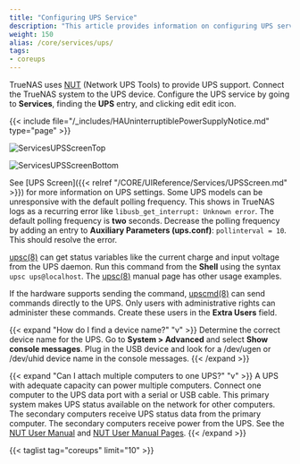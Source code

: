 ```yaml
---
title: "Configuring UPS Service"
description: "This article provides information on configuring UPS service on your TrueNAS."
weight: 150
alias: /core/services/ups/
tags:
- coreups
---
```


TrueNAS uses [NUT](https://networkupstools.org/) (Network UPS Tools) to provide UPS support.
Connect the TrueNAS system to the UPS device. Configure the UPS service by going to **Services**, finding the **UPS** entry, and clicking <span class="material-icons">edit</span> edit icon.

{{< include file="/_includes/HAUninterruptiblePowerSupplyNotice.md" type="page" >}}

![ServicesUPSScreenTop](/images/CORE/13.0/ServicesUPSScreenTop.png "UPS Options")

![ServicesUPSScreenBottom](/images/CORE/13.0/ServicesUPSScreenBottom.png "UPS Options")

See [UPS Screen]({{< relref "/CORE/UIReference/Services/UPSScreen.md" >}}) for more information on UPS settings.
Some UPS models can be unresponsive with the default polling frequency.
This shows in TrueNAS logs as a recurring error like `libusb_get_interrupt: Unknown error`.
The default polling frequency is **two** seconds. Decrease the polling frequency by adding an entry to **Auxiliary Parameters (ups.conf)**: `pollinterval = 10`. This should resolve the error.

[upsc(8)](https://www.freebsd.org/cgi/man.cgi?query=upsc) can get status variables like the current charge and input voltage from the UPS daemon.
Run this command from the **Shell** using the syntax `upsc ups@localhost`.
The [upsc(8)](https://www.freebsd.org/cgi/man.cgi?query=upsc) manual page has other usage examples.

If the hardware supports sending the command, [upscmd(8)](https://www.freebsd.org/cgi/man.cgi?query=upscmd) can send commands directly to the UPS.
Only users with administrative rights can administer these commands. 
Create these users in the **Extra Users** field.

{{< expand "How do I find a device name?" "v" >}}
Determine the correct device name for the UPS. Go to **System > Advanced** and select **Show console messages**. 
Plug in the USB device and look for a <file>/dev/ugen</file> or <file>/dev/uhid</file> device name in the console messages.
{{< /expand >}}

{{< expand "Can I attach multiple computers to one UPS?" "v" >}}
A UPS with adequate capacity can power multiple computers.
Connect one computer to the UPS data port with a serial or USB cable.
This primary system makes UPS status available on the network for other computers.
The secondary computers receive UPS status data from the primary computer. The secondary computers receive power from the UPS. 
See the [NUT User Manual](https://networkupstools.org/docs/user-manual.chunked/index.html) and [NUT User Manual Pages](https://networkupstools.org/docs/man/index.html#User_man).
{{< /expand >}}

{{< taglist tag="coreups" limit="10" >}}
